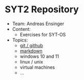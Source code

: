 # SYT2 Repository

- Team: Andreas Ensinger
- Content:
    - Exercises for SYT-OS
- Topics:
    - [git / github](https://github.com/litec-hasp/git-intro)
    - [markdown](./00-git-markdown/markdown-overview.md)
    - windows 10 and 11
    - linux / unix
    - virtual machines
    - ...
